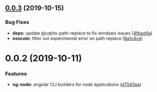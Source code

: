 ## [0.0.3](https://github.com/unquenchablethyrst/ng-node/compare/v0.0.2...v0.0.3) (2019-10-15)


### Bug Fixes

* **deps:** update @uqt/ts-path-replace to fix windows issues ([4fbad4a](https://github.com/unquenchablethyrst/ng-node/commit/4fbad4a))
* **execute:** filter out experimental error on path replace ([8a1c4ce](https://github.com/unquenchablethyrst/ng-node/commit/8a1c4ce))

# 0.0.2 (2019-10-11)


### Features

* **ng-node:** angular CLI builders for node applications ([d7043ea](https://github.com/unquenchablethyrst/ng-node/commit/d7043ea))
